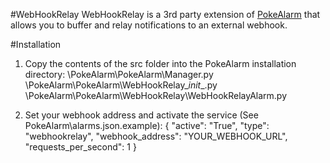 #WebHookRelay
WebHookRelay is a 3rd party extension of [PokeAlarm](https://github.com/kvangent/PokeAlarm) that allows you to buffer and relay notifications to an external webhook.

#Installation
1. Copy the contents of the src folder into the PokeAlarm installation directory:
    \PokeAlarm\PokeAlarm\Manager.py
    \PokeAlarm\PokeAlarm\WebHookRelay\__init__.py
    \PokeAlarm\PokeAlarm\WebHookRelay\WebHookRelayAlarm.py
    
2. Set your webhook address and activate the service (See PokeAlarm\alarms.json.example):
{
    "active": "True",
    "type": "webhookrelay",
    "webhook_address": "YOUR_WEBHOOK_URL",
    "requests_per_second": 1
}
